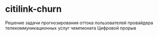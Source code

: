 # citilink-churn
Решение задачи прогнозирования оттока пользователей провайдера телекоммуникационных услуг чемпионата Цифровой прорыв 

